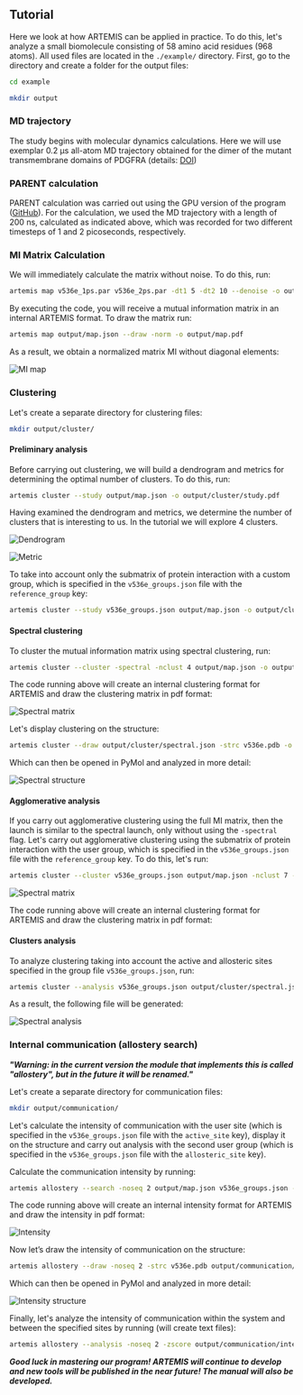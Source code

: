 ## Tutorial

Here we look at how ARTEMIS can be applied in practice. To do this, let's analyze a small biomolecule consisting of 58 amino acid residues (968 atoms). All used files are located in the `./example/` directory. First, go to the directory and create a folder for the output files:

```bash
cd example

mkdir output
```

### MD trajectory

The study begins with molecular dynamics calculations. Here we will use exemplar 0.2 µs all-atom MD trajectory obtained for the dimer of the mutant transmembrane domains of PDGFRA (details: [DOI](https://doi.org/10.1016/j.bbagen.2018.09.011))

### PARENT calculation

PARENT calculation was carried out using the GPU version of the program ([GitHub](https://github.com/markusfleck/PARENT_GPU)). For the calculation, we used the MD trajectory with a length of 200 ns, calculated as indicated above, which was recorded for two different timesteps of 1 and 2 picoseconds, respectively.

### MI Matrix Calculation

We will immediately calculate the matrix without noise. To do this, run:

```bash
artemis map v536e_1ps.par v536e_2ps.par -dt1 5 -dt2 10 --denoise -o output/map.json
```

By executing the code, you will receive a mutual information matrix in an internal ARTEMIS format. To draw the matrix run:

```bash
artemis map output/map.json --draw -norm -o output/map.pdf
```

As a result, we obtain a normalized matrix MI without diagonal elements:

![MI map](pics/map.png)

### Clustering

Let's create a separate directory for clustering files:

```bash
mkdir output/cluster/
```

#### Preliminary analysis

Before carrying out clustering, we will build a dendrogram and metrics for determining the optimal number of clusters. To do this, run:

```bash
artemis cluster --study output/map.json -o output/cluster/study.pdf
```

Having examined the dendrogram and metrics, we determine the number of clusters that is interesting to us. In the tutorial we will explore 4 clusters.

![Dendrogram](pics/dendrogram.png)

![Metric](pics/clust_metric.png)

To take into account only the submatrix of protein interaction with a custom group, which is specified in the `v536e_groups.json` file with the `reference_group` key:

```bash
artemis cluster --study v536e_groups.json output/map.json -o output/cluster/study.pdf
```

#### Spectral clustering

To cluster the mutual information matrix using spectral clustering, run:

```bash
artemis cluster --cluster -spectral -nclust 4 output/map.json -o output/cluster/spectral.pdf
```

The code running above will create an internal clustering format for ARTEMIS and draw the clustering matrix in pdf format:

![Spectral matrix](pics/clust_spectral.png)

Let's display clustering on the structure:

```bash
artemis cluster --draw output/cluster/spectral.json -strc v536e.pdb -o output/cluster/spectral.pse
```

Which can then be opened in PyMol and analyzed in more detail:

![Spectral structure](pics/strc_spectral.png)

#### Agglomerative analysis

If you carry out agglomerative clustering using the full MI matrix, then the launch is similar to the spectral launch, only without using the `-spectral` flag. Let's carry out agglomerative clustering using the submatrix of protein interaction with the user group, which is specified in the `v536e_groups.json` file with the `reference_group` key. To do this, let's run:

```bash
artemis cluster --cluster v536e_groups.json output/map.json -nclust 7 -o output/cluster/agglomerative_submatrix.pdf
```

![Spectral matrix](pics/clust_agglomerative.png)

The code running above will create an internal clustering format for ARTEMIS and draw the clustering matrix in pdf format:

#### Clusters analysis

To analyze clustering taking into account the active and allosteric sites specified in the group file `v536e_groups.json`, run:

```bash
artemis cluster --analysis v536e_groups.json output/cluster/spectral.json -o output/cluster/spectral_analysis.pdf
```

As a result, the following file will be generated:

![Spectral analysis](pics/spectral_analysis.png)

### Internal communication (allostery search)

***"Warning: in the current version the module that implements this is called "allostery", but in the future it will be renamed."***

Let's create a separate directory for communication files:

```bash
mkdir output/communication/
```

Let's calculate the intensity of communication with the user site (which is specified in the `v536e_groups.json` file with the `active_site` key), display it on the structure and carry out analysis with the second user group (which is specified in the `v536e_groups.json` file with the `allosteric_site` key).

Calculate the communication intensity by running:

```bash
artemis allostery --search -noseq 2 output/map.json v536e_groups.json -o output/communication/intensity.pdf
```

The code running above will create an internal intensity format for ARTEMIS and draw the intensity in pdf format:

![Intensity](pics/intensity.png)

Now let’s draw the intensity of communication on the structure:

```bash
artemis allostery --draw -noseq 2 -strc v536e.pdb output/communication/intensity.json -o output/communication/intensity.pse
```

Which can then be opened in PyMol and analyzed in more detail:

![Intensity structure](pics/strc_intensity.png)

Finally, let's analyze the intensity of communication within the system and between the specified sites by running (will create text files):

```bash
artemis allostery --analysis -noseq 2 -zscore output/communication/intensity.json -o output/communication/intensity.pdf
```

***Good luck in mastering our program! ARTEMIS will continue to develop and new tools will be published in the near future! The manual will also be developed.***
